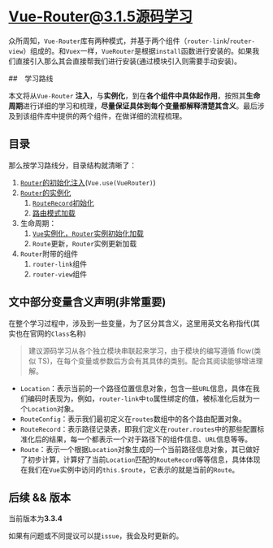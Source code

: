 # Vue-Router@3.1.5源码学习

众所周知，`Vue-Router`库有两种模式，并基于两个组件（`router-link`/`router-view`）组成的。和`Vuex`一样，`VueRouter`是根据`install`函数进行安装的。如果我们直接引入那么其会直接帮我们进行安装(通过模块引入则需要手动安装)。

##　学习路线

本文将从`Vue-Router` **注入**，与**实例化**，到在**各个组件中具体起作用**，按照其**生命周期**进行详细的学习和梳理，**尽量保证具体到每个变量都解释清楚其含义**。最后涉及到该组件库中提供的两个组件，在做详细的流程梳理。

## 目录

那么按学习路线分，目录结构就清晰了：

1. [`Router`的初始化注入](./初次页面加载/Router的初始化注入/README.md)(`Vue.use(VueRouter)`)
2. [`Router`的实例化](./初次页面加载/Router的实例化/README.md)
    1. [`RouteRecord`初始化](./RouteRecord/README.md)
    2. [路由模式加载](./路由模式/README.md)
3. 生命周期：
    1. [`Vue`实例化，`Router`实例初始化加载](./初次页面加载/Vue实例化/README.md)
    2. `Route`更新，`Router`实例更新加载
4. `Router`附带的组件
    1. `router-link`组件
    2. `router-view`组件

## 文中部分变量含义声明(非常重要)

在整个学习过程中，涉及到一些变量，为了区分其含义，这里用英文名称指代(其实也在官网的`Class`名称)

> 建议源码学习从各个独立模块串联起来学习，由于模块的编写遵循 flow(类似 TS)，在每个变量或参数后方会有其具体的类别。配合其阅读能够增进理解。

- `Location`：表示当前的一个路径位置信息对象，包含一些`URL`信息，具体在我们编码时表现为，例如，`router-link`中`to`属性绑定的值，被标准化后就为一个`Location`对象。
- `RouteConfig`：表示我们最初定义在`routes`数组中的各个路由配置对象。
- `RouteRecord`：表示路径记录表，即我们定义在`router.routes`中的那些配置标准化后的结果，每一个都表示一个对于路径下的组件信息、`URL`信息等等。
- `Route`：表示一个根据`Location`对象生成的一个当前路径信息对象，其已做好了初步计算，计算好了当前`Location`匹配的`RouteRecord`等等信息，具体体现在我们在`Vue`实例中访问的`this.$route`，它表示的就是当前的`Route`。

## 后续 && 版本

当前版本为**3.3.4**

如果有问题或不同提议可以提`issue`，我会及时更新的。
